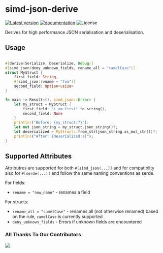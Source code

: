 # simd-json-derive

[![Latest version](https://img.shields.io/crates/v/simd-json-derive.svg)](https://crates.io/crates/simd-json-derive)
[![documentation](https://img.shields.io/docsrs/simd-json-derive)](https://docs.rs/simd-json-derive)
![License](https://img.shields.io/crates/l/simd-json-derive.svg)


Derives for high performance JSON serialisation and deserialisation.

## Usage

```rust

#[derive(Serialize, Deserialize, Debug)]
#[simd_json(deny_unknown_fields, rename_all = "camelCase")]
struct MyStruct {
    first_field: String,
    #[simd_json(rename = "foo")]
    second_field: Option<usize>
}

fn main -> Result<(), simd_json::Error> {
    let my_struct = MyStruct {
        first_field: "i am first".to_string(),
        second_field: None
    }
    println!("Before: {my_struct:?}");
    let mut json_string = my_struct.json_string()?;
    let deserialized = MyStruct::from_str(json_string.as_mut_str())?;
    println!("After: {deserialized:?}");
}
```

## Supported Attributes

Attributres are supported for both `#[simd_json(...)]` and for compatibilty also for `#[serde(...)]` and follow the same naming conventions as serde.

For fields:

* `rename = "new_name"` - renames a field

For structs:

* `rename_all = "camelCase"` - renames all (not otherwise renamed) based on the rule, `camelCase` is currently supported
* `deny_unknown_fields` - Errors if unknown fields are encountered

### All Thanks To Our Contributors:
<a href="https://github.com/NightMare-Vortex/simd-json-derive/graphs/contributors">
  <img src="https://contrib.rocks/image?repo=NightMare-Vortex/simd-json-derive" />
</a>
